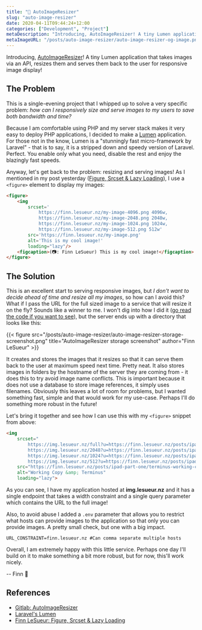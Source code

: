 ```yaml
---
title: "🌅 AutoImageResizer"
slug: "auto-image-resizer"
date: 2020-04-11T09:44:24+12:00
categories: ["Development", "Project"]
metaDescription: "Introducing, AutoImageResizer! A tiny Lumen application that takes images via an API, resizes them and serves them back to the user for responsive image display!"
metaImageURL: "/posts/auto-image-resizer/auto-image-resizer-og-image.png"
---
```


Introducing, [AutoImageResizer][1]! A tiny Lumen application that takes images via an API, resizes them and serves them back to the user for responsive image display!

<!--more-->

## The Problem

This is a single-evening project that I whipped up to solve a very specific problem: _how can I responsively size and serve images to my users to save both bandwidth and time?_

Because I am comfortable using PHP and my server stack makes it very easy to deploy PHP applications, I decided to make a [Lumen][2] application. For those not in the know, Lumen is a "stunningly fast micro-framework by Laravel" - that is to say, it is a stripped down and speedy version of Laravel. Perfect. You enable only what you need, disable the rest and enjoy the blazingly fast speeds.

Anyway, let's get back to the problem: resizing and serving images! As I mentioned in my post yesterday ([Figure, Srcset & Lazy Loading][3]), I use a `<figure>` element to display my images:

```html
<figure>
    <img 
        srcset='
            https://finn.lesueur.nz/my-image-4096.png 4096w,
            https://finn.lesueur.nz/my-image-2048.png 2048w,
            https://finn.lesueur.nz/my-image-1024.png 1024w,
            https://finn.lesueur.nz/my-image-512.png 512w'
        src='https://finn.lesueur.nz/my-image.png'
        alt='This is my cool image!'
        loading="lazy"/>
    <figcaption>(📷: Finn LeSueur) This is my cool image!</figcaption>
</figure>
```

## The Solution

This is an excellent start to serving responsive images, but _I don't want to decide ahead of time and resize all my images_, so how can I avoid this? What if I pass the URL for the full sized image to a service that will resize it on the fly? Sounds like a winner to me. I won't dig into how I did it ([go read the code if you want to see][4]), but the server ends up with a directory that looks like this:

{{< figure src="/posts/auto-image-resizer/auto-image-resizer-storage-screenshot.png" title="AutoImageResizer storage screenshot" author="Finn LeSueur" >}}

It creates and stores the images that it resizes so that it can serve them back to the user at maximum speed next time. Pretty neat. It also stores images in folders by the hostname of the server they are coming from - it does this to try avoid image name conflicts. This is important because it does not use a database to store image references, it simply uses filenames. Obviously this leaves a lot of room for problems, but I wanted something fast, simple and that would work for my use-case. Perhaps I'll do something more robust in the future!

Let's bring it together and see how I can use this with my `<figure>` snippet from above:

```html
<img
    srcset="
        https://img.lesueur.nz/full?u=https://finn.lesueur.nz/posts/ipad-part-one/terminus-working-copy.png 4096w,
        https://img.lesueur.nz/2048?u=https://finn.lesueur.nz/posts/ipad-part-one/terminus-working-copy.png 2048w,
        https://img.lesueur.nz/1024?u=https://finn.lesueur.nz/posts/ipad-part-one/terminus-working-copy.png 1024w,
        https://img.lesueur.nz/512?u=https://finn.lesueur.nz/posts/ipad-part-one/terminus-working-copy.png 512w," 
    src="https://finn.lesueur.nz/posts/ipad-part-one/terminus-working-copy.png"
    alt="Working Copy &amp; Terminus"
    loading="lazy">
```

As you can see, I have my application hosted at __img.lesueur.nz__ and it has a single endpoint that takes a width constraint and a single query parameter which contains the URL to the full image!

Also, to avoid abuse I added a `.env` parameter that allows you to restrict what hosts can provide images to the application so that only you can provide images. A pretty small check, but one with a big impact.

```
URL_CONSTRAINT=finn.lesueur.nz #Can comma separate multiple hosts
```

Overall, I am extremely happy with this little service. Perhaps one day I'll build on it to make something a bit more robust, but for now, this'll work nicely.

-- Finn 👋

## References
- [Gitlab: AutoImageResizer][1]
- [Laravel's Lumen][2]
- [Finn LeSueur: Figure, Srcset & Lazy Loading][3]

[1]: https://gitlab.com/Finnito/AutoImageResizer "Gitlab: AutoImageResizer"
[2]: https://lumen.laravel.com/ "Laravel's Lumen"
[3]: https://finn.lesueur.nz/posts/lazy-loading/ "Finn LeSueur: Figure, Srcset & Lazy Loading"
[4]: https://gitlab.com/Finnito/AutoImageResizer/-/blob/master/routes/web.php "AutoImageResizer Code"
